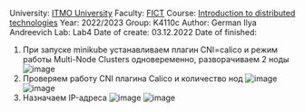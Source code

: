 University: [ITMO University](https://itmo.ru/ru/)
Faculty: [FICT](https://fict.itmo.ru)
Course: [Introduction to distributed technologies](https://github.com/itmo-ict-faculty/introduction-to-distributed-technologies)
Year: 2022/2023
Group: K4110c
Author: German Ilya Andreevich
Lab: Lab4
Date of create: 03.12.2022
Date of finished: 
1. При запуске minikube устанавливаем плагин CNI=calico и режим работы Multi-Node Clusters одновеременно, разворачиваем 2 ноды
![image](https://user-images.githubusercontent.com/116584865/208431995-3b975a46-8b1d-49a4-b879-34e6e9d95ffe.png)
2. Проверяем работу CNI плагина Calico и количество нод
![image](https://user-images.githubusercontent.com/116584865/208436313-70f04dec-462f-4d2d-b3df-ed9c92db25e9.png)
![image](https://user-images.githubusercontent.com/116584865/208436620-500e1470-4b67-49ae-8daf-339d0fd4c21b.png)
3. Назначаем IP-адреса
![image](https://user-images.githubusercontent.com/116584865/208692026-cacd8a4c-2782-4be0-a7b6-5fdbedd958fa.png)
![image](https://user-images.githubusercontent.com/116584865/208743184-78aeb6f1-ea47-4cde-8f6b-2c0e804a78db.png)


